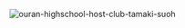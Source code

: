 ![ouran-highschool-host-club-tamaki-suoh](https://github.com/user-attachments/assets/77237b15-6a9a-4954-af2f-76d6cef18a02)
